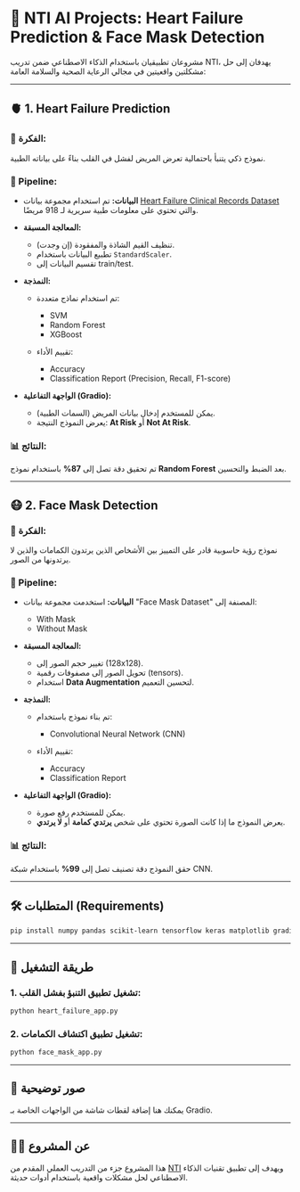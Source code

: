# 💼 NTI AI Projects: Heart Failure Prediction & Face Mask Detection

مشروعان تطبيقيان باستخدام الذكاء الاصطناعي ضمن تدريب NTI، يهدفان إلى حل مشكلتين واقعيتين في مجالي الرعاية الصحية والسلامة العامة:

---

## 🫀 1. Heart Failure Prediction

### 📝 الفكرة:

نموذج ذكي يتنبأ باحتمالية تعرض المريض لفشل في القلب بناءً على بياناته الطبية.

### 🔄 Pipeline:

* **البيانات:**
  تم استخدام مجموعة بيانات [Heart Failure Clinical Records Dataset](https://www.kaggle.com/datasets/fedesoriano/heart-failure-prediction) والتي تحتوي على معلومات طبية سريرية لـ 918 مريضًا.

* **المعالجة المسبقة:**

  * تنظيف القيم الشاذة والمفقودة (إن وجدت).
  * تطبيع البيانات باستخدام `StandardScaler`.
  * تقسيم البيانات إلى train/test.

* **النمذجة:**

  * تم استخدام نماذج متعددة:

    * SVM
    * Random Forest
    * XGBoost
  * تقييم الأداء:

    * Accuracy
    * Classification Report (Precision, Recall, F1-score)

* **الواجهة التفاعلية (Gradio):**

  * يمكن للمستخدم إدخال بيانات المريض (السمات الطبية).
  * يعرض النموذج النتيجة: **At Risk** أو **Not At Risk**.

### 📊 النتائج:

تم تحقيق دقة تصل إلى **87%** باستخدام نموذج **Random Forest** بعد الضبط والتحسين.

---

## 😷 2. Face Mask Detection

### 📝 الفكرة:

نموذج رؤية حاسوبية قادر على التمييز بين الأشخاص الذين يرتدون الكمامات والذين لا يرتدونها من الصور.

### 🔄 Pipeline:

* **البيانات:**
  استخدمت مجموعة بيانات "Face Mask Dataset" المصنفة إلى:

  * With Mask
  * Without Mask

* **المعالجة المسبقة:**

  * تغيير حجم الصور إلى (128x128).
  * تحويل الصور إلى مصفوفات رقمية (tensors).
  * استخدام **Data Augmentation** لتحسين التعميم.

* **النمذجة:**

  * تم بناء نموذج باستخدام:

    * Convolutional Neural Network (CNN)
  * تقييم الأداء:

    * Accuracy
    * Classification Report

* **الواجهة التفاعلية (Gradio):**

  * يمكن للمستخدم رفع صورة.
  * يعرض النموذج ما إذا كانت الصورة تحتوي على شخص **يرتدي كمامة** أو **لا يرتدي**.

### 📊 النتائج:

حقق النموذج دقة تصنيف تصل إلى **99%** باستخدام شبكة CNN.

---

## 🛠️ المتطلبات (Requirements)

```bash
pip install numpy pandas scikit-learn tensorflow keras matplotlib gradio opencv-python xgboost
```

---

## 🚀 طريقة التشغيل

### 1. تشغيل تطبيق التنبؤ بفشل القلب:

```bash
python heart_failure_app.py
```

### 2. تشغيل تطبيق اكتشاف الكمامات:

```bash
python face_mask_app.py
```

---

## 📸 صور توضيحية

يمكنك هنا إضافة لقطات شاشة من الواجهات الخاصة بـ Gradio.

---

## 👨‍💻 عن المشروع

هذا المشروع جزء من التدريب العملي المقدم من [NTI](https://www.nti.sci.eg/) ويهدف إلى تطبيق تقنيات الذكاء الاصطناعي لحل مشكلات واقعية باستخدام أدوات حديثة.
